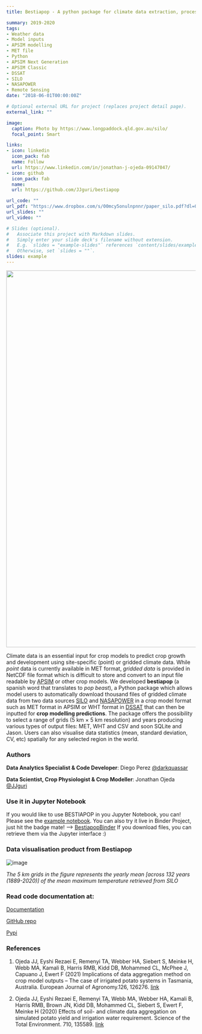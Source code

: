 ```yaml
---
title: Bestiapop - A python package for climate data extraction, processing and visualisation in crop models

summary: 2019-2020
tags:
- Weather data
- Model inputs
- APSIM modelling
- MET file
- Python
- APSIM Next Generation
- APSIM Classic
- DSSAT
- SILO
- NASAPOWER
- Remote Sensing 
date: "2018-06-01T00:00:00Z"

# Optional external URL for project (replaces project detail page).
external_link: ""

image:
  caption: Photo by https://www.longpaddock.qld.gov.au/silo/
  focal_point: Smart

links:
- icon: linkedin
  icon_pack: fab
  name: Follow
  url: https://www.linkedin.com/in/jonathan-j-ojeda-09147047/
- icon: github
  icon_pack: fab
  name:
  url: https://github.com/JJguri/bestiapop

url_code: ""
url_pdf: "https://www.dropbox.com/s/00mcy5onulnpnnr/paper_silo.pdf?dl=0"
url_slides: ""
url_video: ""

# Slides (optional).
#   Associate this project with Markdown slides.
#   Simply enter your slide deck's filename without extension.
#   E.g. `slides = "example-slides"` references `content/slides/example-slides.md`.
#   Otherwise, set `slides = ""`.
slides: example
---
```


<img src="https://img.shields.io/pypi/dm/bestiapop?style=flat-square" width="1000"/>

Climate data is an essential input for crop models to predict crop growth and development 
using site-specific (point) or gridded climate data. While *point* data is currently available 
in MET format, *gridded data* is provided in NetCDF file format which is difficult to store and 
convert to an input file readable by [APSIM](https://www.apsim.info) or other crop models. 
We developed **bestiapop** (a spanish word that translates to *pop beast*), a Python package 
which allows model users to automatically download thousand files of gridded climate 
data from two data sources [SILO](https://www.longpaddock.qld.gov.au/silo/gridded-data/) and 
[NASAPOWER](https://power.larc.nasa.gov/) in a crop model format such as 
MET format in APSIM or WHT format in [DSSAT](https://dssat.net/) that can then be inputted 
for **crop modelling predictions**. The package offers the possibility to select a range of grids 
(5 km × 5 km resolution) and years producing various types of output files: MET, WHT and CSV and soon 
SQLite and Jason. Users can also visualise data statistics (mean, standard deviation, CV, etc) spatially 
for any selected region in the world.

### Authors

**Data Analytics Specialist & Code Developer**: Diego Perez [@darkquassar](https://github.com/darkquasar)

**Data Scientist, Crop Physiologist & Crop Modeller**: Jonathan Ojeda [@JJguri](https://github.com/JJguri)

### Use it in Jupyter Notebook
If you would like to use BESTIAPOP in you Jupyter Notebook, you can! Please see the [example notebook](https://github.com/JJguri/bestiapop/blob/master/sample-data/ExampleMapsTasmania.ipynb).
You can also try it live in Binder Project, just hit the badge mate! --> [BestiapopBinder](https://mybinder.org/v2/gh/JJguri/bestiapop/HEAD?filepath=sample-data%2FExampleMapsTasmania.ipynb)
If you download files, you can retrieve them via the Jupyter interface :)

### Data visualisation product from Bestiapop
![image](/img/projects/tassie.png)

_The 5 km grids in the figure represents the yearly mean [across 132 years (1889-2020)] of 
the mean maximum temperature retrieved from SILO_

### Read code documentation at:

[Documentation](https://bestiapop.readthedocs.io/en/latest/?badge=latest)

[GitHub repo](https://github.com/JJguri/bestiapop)

[Pypi](https://pypi.org/project/bestiapop/)

### References
1. Ojeda JJ, Eyshi Rezaei E, Remenyi TA, Webber HA, Siebert S, Meinke H, Webb MA, Kamali B, Harris RMB, Kidd DB, Mohammed CL, McPhee J, Capuano J, Ewert F (2021) Implications of data aggregation method on crop model outputs – The case of irrigated potato systems in Tasmania, Australia. 
European Journal of Agronomy.126, 126276. [link](doi.org/10.1016/j.eja.2021.126276)

2. Ojeda JJ, Eyshi Rezaei E, Remenyi TA, Webb MA, Webber HA, Kamali B, Harris RMB, Brown JN, Kidd DB, Mohammed CL, Siebert S, Ewert F, Meinke H (2020) Effects of soil- and climate data aggregation on simulated potato yield and irrigation water requirement. 
Science of the Total Environment. 710, 135589. [link](doi:10.1016/j.scitotenv.2019.135589)
